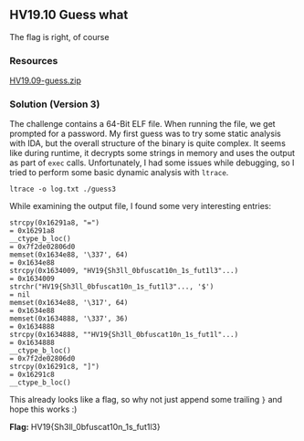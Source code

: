 ## HV19.10 Guess what

The flag is right, of course

### Resources

[HV19.09-guess.zip](./2be382ec-edfb-4be2-a352-5f8613457dde.zip)

### Solution (Version 3)

The challenge contains a 64-Bit ELF file. When running the file, we get prompted for a password. My first guess was to try some static analysis with IDA, but the overall structure of the binary is quite complex. It seems like during runtime, it decrypts some strings in memory and uses the output as part of `exec` calls. Unfortunately, I had some issues while debugging, so I tried to perform some basic dynamic analysis with `ltrace`.

`ltrace -o log.txt ./guess3`

While examining the output file, I found some very interesting entries:

```
strcpy(0x16291a8, "=")                                                                                                                     = 0x16291a8
__ctype_b_loc()                                                                                                                            = 0x7f2de02806d0
memset(0x1634e88, '\337', 64)                                                                                                              = 0x1634e88
strcpy(0x1634009, "HV19{Sh3ll_0bfuscat10n_1s_fut1l3"...)                                                                                   = 0x1634009
strchr("HV19{Sh3ll_0bfuscat10n_1s_fut1l3"..., '$')                                                                                         = nil
memset(0x1634e88, '\317', 64)                                                                                                              = 0x1634e88
memset(0x1634888, '\337', 36)                                                                                                              = 0x1634888
strcpy(0x1634888, ""HV19{Sh3ll_0bfuscat10n_1s_fut1l"...)                                                                                   = 0x1634888
__ctype_b_loc()                                                                                                                            = 0x7f2de02806d0
strcpy(0x16291c8, "]")                                                                                                                     = 0x16291c8
__ctype_b_loc()
```

This already looks like a flag, so why not just append some trailing `}` and hope this works :)

**Flag:** HV19{Sh3ll_0bfuscat10n_1s_fut1l3}
